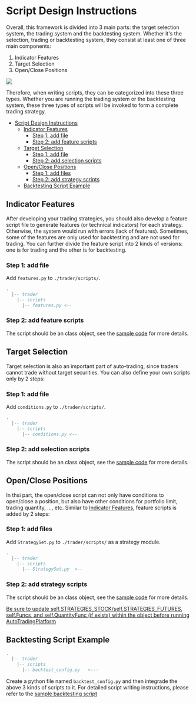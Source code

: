 # Script Design Instructions

Overall, this framework is divided into 3 main parts: the target selection system, the trading system and the backtesting system. Whether it's the selection, trading or backtesting system, they consist at least one of three main components:
1. Indicator Features
2. Target Selection
3. Open/Close Positions

![](https://cdn.discordapp.com/attachments/1085014224192929905/1145027926480404520/2023-08-27_12.12.00.png)

Therefore, when writing scripts, they can be categorized into these three types. Whether you are running the trading system or the backtesting system, these three types of scripts will be invoked to form a complete trading strategy.

- [Script Design Instructions](#script-design-instructions)
  - [Indicator Features](#indicator-features)
    - [Step 1: add file](#step-1-add-file)
    - [Step 2: add feature scripts](#step-2-add-feature-scripts)
  - [Target Selection](#target-selection)
    - [Step 1: add file](#step-1-add-file-1)
    - [Step 2: add selection scripts](#step-2-add-selection-scripts)
  - [Open/Close Positions](#openclose-positions)
    - [Step 1: add files](#step-1-add-files)
    - [Step 2: add strategy scripts](#step-2-add-strategy-scripts)
  - [Backtesting Script Example](#backtesting-script-example)


## Indicator Features
After developing your trading strategies, you should also develop a feature script file to generate features (or technical indicators) for each strategy. Otherwise, the system would run with errors (lack of features). Sometimes, some of the features are only used for backtesting and are not used for trading. You can further divide the feature script into 2 kinds of versions: one is for trading and the other is for backtesting.

### Step 1: add file
Add ```features.py``` to ```./trader/scripts/```.

```lua
.
  |-- trader
    |-- scripts
      |-- features.py <--
```

### Step 2: add feature scripts
The script should be an class object, see the [sample code](../../docs/script%20samples/features.py) for more details.


## Target Selection
Target selection is also an important part of auto-trading, since traders cannot trade without target securities. You can also define your own scripts only by 2 steps:

### Step 1: add file
Add ```conditions.py``` to ```./trader/scripts/```.

```lua
.
  |-- trader
    |-- scripts
      |-- conditions.py <--
```

### Step 2: add selection scripts
The script should be an class object, see the [sample code](../../docs/script%20samples/conditions.py) for more details.


## Open/Close Positions
In thsi part, the open/close script can not only have conditions to open/close a position, but also have other conditions for portfolio limit, trading quantity, ..., etc. Similar to [Indicator Features](#indicator-features), feature scripts is added by 2 steps:

### Step 1: add files
Add ```StrategySet.py``` to ```./trader/scripts/``` as a strategy module.

```lua
.
  |-- trader
    |-- scripts
      |-- StrategySet.py  <--
```

### Step 2: add strategy scripts
The script should be an class object, see the [sample code](../../docs/script%20samples/StrategySet.py) for more details.

<u>Be sure to update self.STRATEGIES_STOCK/self.STRATEGIES_FUTURES, self.Funcs, and self.QuantityFunc (if exists) within the object before running AutoTradingPlatform</u>



## Backtesting Script Example
```lua
.  
  |-- trader
    |-- scripts
      |-- backtest_config.py   <---
```
Create a python file named ```backtest_config.py``` and then integrade the above 3 kinds of scripts to it. For detailed script writing instructions, please refer to the [sample backtesting script](../../docs/script%20samples/backtest_sample.py)